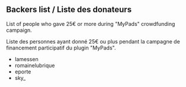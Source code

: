 ## Backers list / Liste des donateurs ##

List of people who gave 25€ or more during "MyPads" crowdfunding campaign.

Liste des personnes ayant donné 25€ ou plus pendant la campagne de financement participatif du plugin "MyPads".

* lamessen
* romainelubrique
* eporte
* sky_

